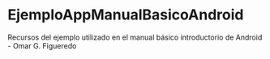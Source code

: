 # EjemploAppManualBasicoAndroid
Recursos del ejemplo utilizado en el manual básico introductorio de Android - Omar G. Figueredo
